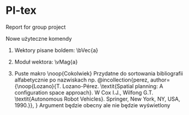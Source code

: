# PI-tex
Report for group project 

Nowe użyteczne komendy
1. Wektory pisane boldem:
    \bVec{a}

2. Moduł wektora:
    \vMag{a}

3. Puste makro
    \noop{Cokolwiek}
    Przydatne do sortowania bibliografii alfabetycznie po nazwiskach np.
        @incollection{perez,
	            author={\noop{Lozano}{T. Lozano-Pérez. \textit{Spatial planning: A configuration space approach}. W Cox I.J., Wilfong G.T.
	            \textit{Autonomous Robot Vehicles}.  Springer, New York, NY, USA, 1990.}},
            }
    Argument będzie obecny ale nie będzie wyświetlony
